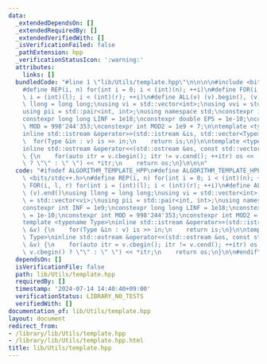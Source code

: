 ```yaml
---
data:
  _extendedDependsOn: []
  _extendedRequiredBy: []
  _extendedVerifiedWith: []
  _isVerificationFailed: false
  _pathExtension: hpp
  _verificationStatusIcon: ':warning:'
  attributes:
    links: []
  bundledCode: "#line 1 \"lib/Utils/template.hpp\"\n\n\n\n#include <bits/stdc++.h>\n\
    #define REP(i, n) for(int i = 0; i < (int)(n); ++i)\n#define FOR(i, l, r) for(int\
    \ i = (int)(l); i < (int)(r); ++i)\n#define ALL(v) (v).begin(), (v).end()\nusing\
    \ llong = long long;\nusing vi = std::vector<int>;\nusing vvi = std::vector<vi>;\n\
    using pii = std::pair<int, int>;\nusing namespace std;\nconstexpr int INF = 1e9;\n\
    constexpr long long LINF = 1e18;\nconstexpr double EPS = 1e-10;\nconstexpr int\
    \ MOD = 998'244'353;\nconstexpr int MOD2 = 1e9 + 7;\n\ntemplate <typename Type>\n\
    inline std::istream &operator>>(std::istream &is, std::vector<Type> &v) {\n  \
    \  for(Type &in : v) is >> in;\n    return is;\n}\n\ntemplate <typename Type>\n\
    inline std::ostream &operator<<(std::ostream &os, const std::vector<Type> &v)\
    \ {\n    for(auto itr = v.cbegin(); itr != v.cend(); ++itr) os << (itr == v.cbegin()\
    \ ? \"\" : \" \") << *itr;\n    return os;\n}\n\n\n"
  code: "#ifndef ALGORITHM_TEMPLATE_HPP\n#define ALGORITHM_TEMPLATE_HPP 1\n\n#include\
    \ <bits/stdc++.h>\n#define REP(i, n) for(int i = 0; i < (int)(n); ++i)\n#define\
    \ FOR(i, l, r) for(int i = (int)(l); i < (int)(r); ++i)\n#define ALL(v) (v).begin(),\
    \ (v).end()\nusing llong = long long;\nusing vi = std::vector<int>;\nusing vvi\
    \ = std::vector<vi>;\nusing pii = std::pair<int, int>;\nusing namespace std;\n\
    constexpr int INF = 1e9;\nconstexpr long long LINF = 1e18;\nconstexpr double EPS\
    \ = 1e-10;\nconstexpr int MOD = 998'244'353;\nconstexpr int MOD2 = 1e9 + 7;\n\n\
    template <typename Type>\ninline std::istream &operator>>(std::istream &is, std::vector<Type>\
    \ &v) {\n    for(Type &in : v) is >> in;\n    return is;\n}\n\ntemplate <typename\
    \ Type>\ninline std::ostream &operator<<(std::ostream &os, const std::vector<Type>\
    \ &v) {\n    for(auto itr = v.cbegin(); itr != v.cend(); ++itr) os << (itr ==\
    \ v.cbegin() ? \"\" : \" \") << *itr;\n    return os;\n}\n\n#endif\n"
  dependsOn: []
  isVerificationFile: false
  path: lib/Utils/template.hpp
  requiredBy: []
  timestamp: '2024-07-14 14:40:40+09:00'
  verificationStatus: LIBRARY_NO_TESTS
  verifiedWith: []
documentation_of: lib/Utils/template.hpp
layout: document
redirect_from:
- /library/lib/Utils/template.hpp
- /library/lib/Utils/template.hpp.html
title: lib/Utils/template.hpp
---
```

